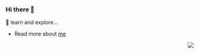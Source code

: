 ### Hi there 👋

<!--
**xxholly32/xxholly32** is a ✨ _special_ ✨ repository because its `README.md` (this file) appears on your GitHub profile.

Here are some ideas to get you started:

- 🔭 I’m currently working on ...
- 🌱 I’m currently learning ...
- 👯 I’m looking to collaborate on ...
- 🤔 I’m looking for help with ...
- 💬 Ask me about ...
- 📫 How to reach me: ...
- 😄 Pronouns: ...
- ⚡ Fun fact: ...
-->

🤔 learn and explore...

- Read more about [me](https://xxholly32.github.io/Blog/)

<img align="right" src="https://github-readme-stats.vercel.app/api?username=xxholly32&show_icons=true&icon_color=0366d6&text_color=24292e&bg_color=ffffff&hide_title=true" />
